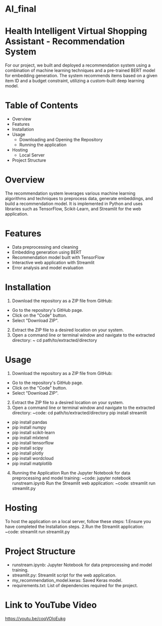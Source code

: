 # AI_final

# Health Intelligent Virtual Shopping Assistant - Recommendation System 
For our project, we built and deployed a recommendation system using a combination of machine learning techniques and a pre-trained BERT model for embedding generation. The system recommends items based on a given item ID and a budget constraint, utilizing a custom-built deep learning model.

# Table of Contents
* Overview
* Features
* Installation
* Usage
   * Downloading and Opening the Repository
   * Running the application
* Hosting
   * Local Server
* Project Structure

# Overview
The recommendation system leverages various machine learning algorithms and techniques to preprocess data, generate embeddings, and build a recommendation model. It is implemented in Python and uses libraries such as TensorFlow, Scikit-Learn, and Streamlit for the web application.  

# Features
* Data preprocessing and cleaning
* Embedding generation using BERT
* Recommendation model built with TensorFlow
* Interactive web application with Streamlit
* Error analysis and model evaluation

# Installation
1. Download the repository as a ZIP file from GitHub:
  * Go to the repository's GitHub page.
  * Click on the "Code" button.
  * Select "Download ZIP".
2. Extract the ZIP file to a desired location on your system.
3. Open a command line or terminal window and navigate to the extracted directory:
~ cd path/to/extracted/directory

# Usage
1. Download the repository as a ZIP file from GitHub:
  * Go to the repository's GitHub page.
  * Click on the "Code" button.
  * Select "Download ZIP".
2. Extract the ZIP file to a desired location on your system.
3. Open a command line or terminal window and navigate to the extracted directory:
~code: cd path/to/extracted/directory
      pip install streamlit
* pip install pandas
* pip install numpy
* pip install scikit-learn
* pip install mlxtend
* pip install tensorflow
* pip install scipy
* pip install plotly
* pip install wordcloud
* pip install matplotlib

4. Running the Application
Run the Jupyter Notebook for data preprocessing and model training:
~code: jupyter notebook runstream.ipynb
Run the Streamlit web application:
~code: streamlit run streamlit.py

# Hosting
To host the application on a local server, follow these steps:
1.Ensure you have completed the Installation steps.
2.Run the Streamlit application:
~code: streamlit run streamlit.py

# Project Structure
  * runstream.ipynb: Jupyter Notebook for data preprocessing and model training.
  * streamlit.py: Streamlit script for the web application.
  * my_recommendation_model.keras: Saved Keras model.
  * requirements.txt: List of dependencies required for the project.

# Link to YouTube Video
  https://youtu.be/coqVOloEukg
